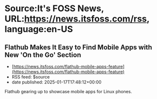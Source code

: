 # Source:It's FOSS News, URL:https://news.itsfoss.com/rss, language:en-US

## Flathub Makes It Easy to Find Mobile Apps with New 'On the Go' Section
 - [https://news.itsfoss.com/flathub-mobile-apps-feature](https://news.itsfoss.com/flathub-mobile-apps-feature)
 - RSS feed: $source
 - date published: 2025-01-17T17:48:12+00:00

Flathub gearing up to showcase mobile apps for Linux phones.

